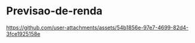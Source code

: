 # Previsao-de-renda
 


https://github.com/user-attachments/assets/54b1856e-97e7-4699-82d4-3fce1925158e

